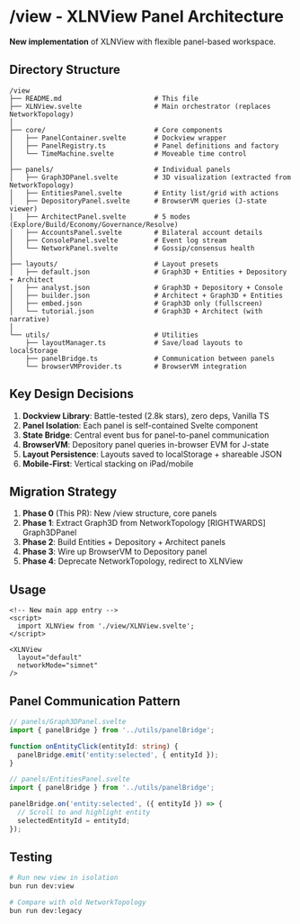 # /view - XLNView Panel Architecture

**New implementation** of XLNView with flexible panel-based workspace.

## Directory Structure

```
/view
├── README.md                       # This file
├── XLNView.svelte                  # Main orchestrator (replaces NetworkTopology)
│
├── core/                           # Core components
│   ├── PanelContainer.svelte       # Dockview wrapper
│   ├── PanelRegistry.ts            # Panel definitions and factory
│   └── TimeMachine.svelte          # Moveable time control
│
├── panels/                         # Individual panels
│   ├── Graph3DPanel.svelte         # 3D visualization (extracted from NetworkTopology)
│   ├── EntitiesPanel.svelte        # Entity list/grid with actions
│   ├── DepositoryPanel.svelte      # BrowserVM queries (J-state viewer)
│   ├── ArchitectPanel.svelte       # 5 modes (Explore/Build/Economy/Governance/Resolve)
│   ├── AccountsPanel.svelte        # Bilateral account details
│   ├── ConsolePanel.svelte         # Event log stream
│   └── NetworkPanel.svelte         # Gossip/consensus health
│
├── layouts/                        # Layout presets
│   ├── default.json                # Graph3D + Entities + Depository + Architect
│   ├── analyst.json                # Graph3D + Depository + Console
│   ├── builder.json                # Architect + Graph3D + Entities
│   ├── embed.json                  # Graph3D only (fullscreen)
│   └── tutorial.json               # Graph3D + Architect (with narrative)
│
└── utils/                          # Utilities
    ├── layoutManager.ts            # Save/load layouts to localStorage
    ├── panelBridge.ts              # Communication between panels
    └── browserVMProvider.ts        # BrowserVM integration
```

## Key Design Decisions

1. **Dockview Library**: Battle-tested (2.8k stars), zero deps, Vanilla TS
2. **Panel Isolation**: Each panel is self-contained Svelte component
3. **State Bridge**: Central event bus for panel-to-panel communication
4. **BrowserVM**: Depository panel queries in-browser EVM for J-state
5. **Layout Persistence**: Layouts saved to localStorage + shareable JSON
6. **Mobile-First**: Vertical stacking on iPad/mobile

## Migration Strategy

1. **Phase 0** (This PR): New /view structure, core panels
2. **Phase 1**: Extract Graph3D from NetworkTopology [RIGHTWARDS] Graph3DPanel
3. **Phase 2**: Build Entities + Depository + Architect panels
4. **Phase 3**: Wire up BrowserVM to Depository panel
5. **Phase 4**: Deprecate NetworkTopology, redirect to XLNView

## Usage

```svelte
<!-- New main app entry -->
<script>
  import XLNView from './view/XLNView.svelte';
</script>

<XLNView
  layout="default"
  networkMode="simnet"
/>
```

## Panel Communication Pattern

```typescript
// panels/Graph3DPanel.svelte
import { panelBridge } from '../utils/panelBridge';

function onEntityClick(entityId: string) {
  panelBridge.emit('entity:selected', { entityId });
}

// panels/EntitiesPanel.svelte
import { panelBridge } from '../utils/panelBridge';

panelBridge.on('entity:selected', ({ entityId }) => {
  // Scroll to and highlight entity
  selectedEntityId = entityId;
});
```

## Testing

```bash
# Run new view in isolation
bun run dev:view

# Compare with old NetworkTopology
bun run dev:legacy
```
